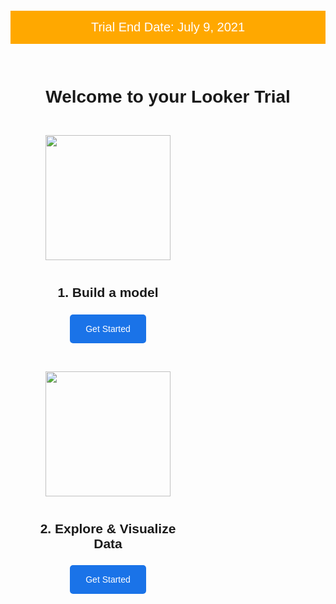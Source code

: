 <div style="width: 100%; text-align: center; font-family: 'Google Sans',Helvetica,Arial,sans-serif, sans-serif; ">
<div style="background: #8b7da7; ">
  <p style="width: 100%; background: #FFA800; font-weight: 300; color: #fff; padding: 15px 0px; font-size: 20px;">
  <span style="font-weight: 500;">Trial End Date:</span> July 9, 2021</p>
</div>
<h1 style="padding: 30px 0 15px; font-weight:500; margin-bottom: 0; font-weight: 600;">Welcome to your Looker Trial</h1>


<div style="width: 50%; padding-top: 40px; padding: 30px; float: left; text-align: center;">
    <img style="height: 200px; padding: 0 0 25px 0;" src="https://wwwstatic.lookercdn.com/docs/docs-home/model_icon_v0001.svg">
    <h2 style=" padding-bottom: 20px; padding-top: 15px; margin-top: 0;">1. Build a model</h2>
    <a style="padding: 15px 25px; color: #fff;  background-color: #1A73E8; border-radius: 5px; text-decoration: none;" href="2_lookml_101.md">Get Started</a>
</div>

<div style="width: 50%; padding-top: 40px; padding: 30px; float: left; text-align: center;">
    <img style="height: 200px; padding: 0 0 25px 0;" src="https://wwwstatic.lookercdn.com/docs/docs-home/explore_icon_v0001.svg">
    <h2 style=" padding-bottom: 20px; padding-top: 15px; margin-top: 0;">2. Explore & Visualize Data</h2>
    <a style="padding: 15px 25px; color: #fff;  background-color: #1A73E8; border-radius: 5px; text-decoration: none;" href="3_explore_data.md">Get Started</a>
</div>

<!-- <div style="width: 100%; clear: both; float: left; padding-top: 40px; padding-bottom: 40px;">
  <div style="width: 85%; margin: auto;">

    <div style="padding-left: 20px;float:left; width: 50%;">
      <img style="border-radius: 50%; width: 100px; float:left;" src="https://media-exp1.licdn.com/dms/image/C4E03AQGU22NNXw32oA/profile-displayphoto-shrink_400_400/0?e=1603324800&v=beta&t=1D2CTzdoL9pNANCVFVl_4gR7uHwabB7xgKKPXr5DNR4">
      <div style="float:left; text-align: left; padding-left: 15px; padding-top: 15px;">
        <p><span style="font-size: 16px;">Account Executive</span><br>
        <span style="font-size: 12px;">Matt Lacher<br>
        mjlacher@google.com</span></p>
      </div>
    </div>

    <div style="padding-left: 40px;float:left; width: 50%;">
      <img style="border-radius: 50%; width: 100px; float:left;" src="https://media-exp1.licdn.com/dms/image/C4E03AQFvsqziBneegg/profile-displayphoto-shrink_400_400/0?e=1603324800&v=beta&t=wRSBmtXPNhISPD3T5-osr_3jKj-4LqXRo4O7jZQ-lc8">
      <div style="float:left; text-align: left; padding-left: 15px; padding-top: 15px;">
        <p><span style="font-size: 16px;">Analyst</span><br>
        <span style="font-size: 12px;">John Bennett<br>
        johnebennett@google.com</span></p>
      </div>
    </div>

  </div> -->
</div>
